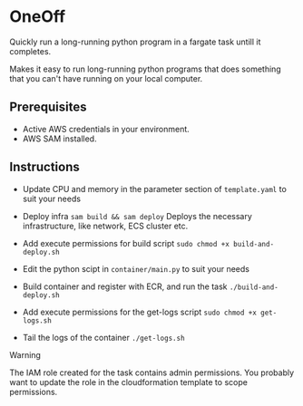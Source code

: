 # OneOff

Quickly run a long-running python program in a fargate task untill it completes.

Makes it easy to run long-running python programs that does something that you can't have running on your local computer.

## Prerequisites

- Active AWS credentials in your environment.
- AWS SAM installed.

## Instructions

- Update CPU and memory in the parameter section of `template.yaml` to suit your needs

- Deploy infra
  `sam build && sam deploy`
  Deploys the necessary infrastructure, like network, ECS cluster etc.

- Add execute permissions for build script
  `sudo chmod +x build-and-deploy.sh`

- Edit the python scipt in `container/main.py` to suit your needs

- Build container and register with ECR, and run the task
  `./build-and-deploy.sh`

- Add execute permissions for the get-logs script
  `sudo chmod +x get-logs.sh`

- Tail the logs of the container
  `./get-logs.sh`

> [!WARNING]  
> The IAM role created for the task contains admin permissions. You probably want to update the role in the cloudformation template to scope permissions.
